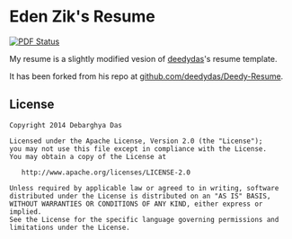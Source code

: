 Eden Zik's Resume
=========================

[![PDF Status](https://www.sharelatex.com/github/repos/edenzik/resume/builds/latest/badge.svg)](https://www.sharelatex.com/github/repos/edenzik/resume/builds/latest/output.pdf)

My resume is a slightly modified vesion of [deedydas](github.com/deedydas)'s resume template.

It has been forked from his repo at [github.com/deedydas/Deedy-Resume](https://github.com/deedydas).

## License
    Copyright 2014 Debarghya Das

    Licensed under the Apache License, Version 2.0 (the "License");
    you may not use this file except in compliance with the License.
    You may obtain a copy of the License at

       http://www.apache.org/licenses/LICENSE-2.0

    Unless required by applicable law or agreed to in writing, software
    distributed under the License is distributed on an "AS IS" BASIS,
    WITHOUT WARRANTIES OR CONDITIONS OF ANY KIND, either express or implied.
    See the License for the specific language governing permissions and
    limitations under the License.
